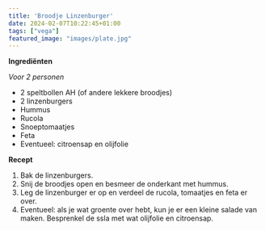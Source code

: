 ```yaml
---
title: 'Broodje Linzenburger'
date: 2024-02-07T10:22:45+01:00
tags: ["vega"]
featured_image: "images/plate.jpg"
---
```


**Ingrediënten**

*Voor 2 personen*
- 2 speltbollen AH (of andere lekkere broodjes)
- 2 linzenburgers
- Hummus
- Rucola
- Snoeptomaatjes
- Feta
- Eventueel: citroensap en olijfolie

**Recept**
1. Bak de linzenburgers.
2. Snij de broodjes open en besmeer de onderkant met hummus.
3. Leg de linzenburger er op en verdeel de rucola, tomaatjes en feta er over.
4. Eventueel: als je wat groente over hebt, kun je er een kleine salade van maken. Besprenkel de ssla met wat olijfolie en citroensap.